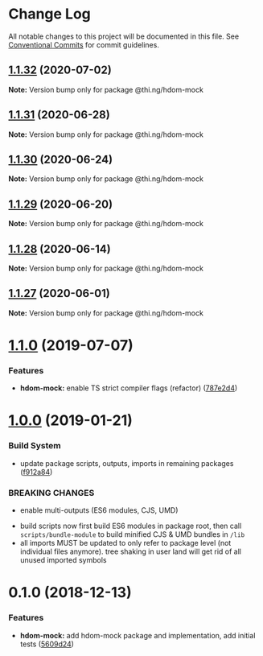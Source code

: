 # Change Log

All notable changes to this project will be documented in this file.
See [Conventional Commits](https://conventionalcommits.org) for commit guidelines.

## [1.1.32](https://github.com/thi-ng/umbrella/compare/@thi.ng/hdom-mock@1.1.31...@thi.ng/hdom-mock@1.1.32) (2020-07-02)

**Note:** Version bump only for package @thi.ng/hdom-mock





## [1.1.31](https://github.com/thi-ng/umbrella/compare/@thi.ng/hdom-mock@1.1.30...@thi.ng/hdom-mock@1.1.31) (2020-06-28)

**Note:** Version bump only for package @thi.ng/hdom-mock





## [1.1.30](https://github.com/thi-ng/umbrella/compare/@thi.ng/hdom-mock@1.1.29...@thi.ng/hdom-mock@1.1.30) (2020-06-24)

**Note:** Version bump only for package @thi.ng/hdom-mock





## [1.1.29](https://github.com/thi-ng/umbrella/compare/@thi.ng/hdom-mock@1.1.28...@thi.ng/hdom-mock@1.1.29) (2020-06-20)

**Note:** Version bump only for package @thi.ng/hdom-mock





## [1.1.28](https://github.com/thi-ng/umbrella/compare/@thi.ng/hdom-mock@1.1.27...@thi.ng/hdom-mock@1.1.28) (2020-06-14)

**Note:** Version bump only for package @thi.ng/hdom-mock





## [1.1.27](https://github.com/thi-ng/umbrella/compare/@thi.ng/hdom-mock@1.1.26...@thi.ng/hdom-mock@1.1.27) (2020-06-01)

**Note:** Version bump only for package @thi.ng/hdom-mock





# [1.1.0](https://github.com/thi-ng/umbrella/compare/@thi.ng/hdom-mock@1.0.16...@thi.ng/hdom-mock@1.1.0) (2019-07-07)

### Features

* **hdom-mock:** enable TS strict compiler flags (refactor) ([787e2d4](https://github.com/thi-ng/umbrella/commit/787e2d4))

# [1.0.0](https://github.com/thi-ng/umbrella/compare/@thi.ng/hdom-mock@0.1.5...@thi.ng/hdom-mock@1.0.0) (2019-01-21)

### Build System

* update package scripts, outputs, imports in remaining packages ([f912a84](https://github.com/thi-ng/umbrella/commit/f912a84))

### BREAKING CHANGES

* enable multi-outputs (ES6 modules, CJS, UMD)

- build scripts now first build ES6 modules in package root, then call
  `scripts/bundle-module` to build minified CJS & UMD bundles in `/lib`
- all imports MUST be updated to only refer to package level
  (not individual files anymore). tree shaking in user land will get rid of
  all unused imported symbols

# 0.1.0 (2018-12-13)

### Features

* **hdom-mock:** add hdom-mock package and implementation, add initial tests ([5609d24](https://github.com/thi-ng/umbrella/commit/5609d24))
